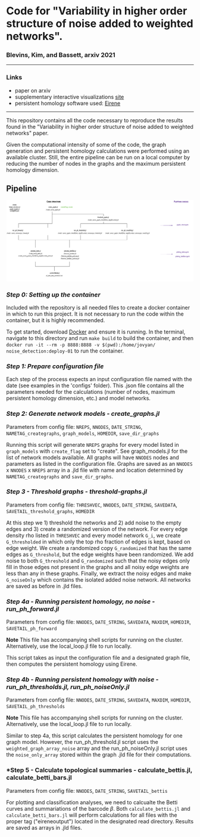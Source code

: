 # Code for "Variability in higher order structure of noise added to weighted networks".
### Blevins, Kim, and Bassett, arxiv 2021

-----
### Links
- paper on arxiv
- supplementary interactive visualizations [site](https://asizemore.github.io/noise_and_tda_supplement/)
- persistent homology software used: [Eirene](https://github.com/Eetion/Eirene.jl)

----
This repository contains all the code necessary to reproduce the results found in the "Variability in higher order structure of noise added to weighted networks" paper. 

Given the computational intensity of some of the code, the graph generation and persistent homology calculations were performed using an available cluster. Still, the entire pipeline can be run on a local computer by reducing the number of nodes in the graphs and the maximum persistent homology dimension.

## Pipeline
![Code pipeline overview](./images/code_structure-01.png)

### *Step 0: Setting up the container*

Included with the repository is all needed files to create a docker container in which to run this project. It is not necessary to run the code within the container, but it is highly recommended. 

To get started, download [Docker](https://www.docker.com/products/docker-desktop) and ensure it is running. In the terminal, navigate to this directory and run `make build` to build the container, and then `docker run -it --rm -p 8888:8888 -v $(pwd):/home/jovyan/ noise_detection:deploy-01` to run the container. 

### *Step 1: Prepare configuration file*

Each step of the process expects an input configuration file named with the date (see examples in the 'configs' folder). This .json file contains all the parameters needed for the calculations (number of nodes, maximum persistent homology dimension, etc.) and model networks. 


### *Step 2: Generate network models - create_graphs.jl*

Parameters from config file: `NREPS`, `NNODES`, `DATE_STRING`, `NAMETAG_creategraphs`, `graph_models`, `HOMEDIR`, `save_dir_graphs`

Running this script will generate `NREPS` graphs for every model listed in `graph_models` with `create_flag` set to "create". See graph_models.jl for the list of network models available. All graphs will have `NNODES` nodes and parameters as listed in the configuration file. Graphs are saved as an `NNODES` x `NNODES` x `NREPS` array in a .jld file with name and location determined by `NAMETAG_creategraphs` and `save_dir_graphs`.


### *Step 3 - Threshold graphs - threshold-graphs.jl*

Parameters from config file: `THRESHVEC`, `NNODES`, `DATE_STRING`, `SAVEDATA`, `SAVETAIL_threshold_graphs`, `HOMEDIR`

At this step we 1) threshold the networks and 2) add noise to the empty edges and 3) create a randomized version of the network. For every edge density rho listed in `THRESHVEC` and every model network `G_i`, we create `G_thresholded` in which only the top rho fraction of edges is kept, based on edge weight. We create a randomized copy `G_randomized` that has the same edges as `G_threshold`, but the edge weights have been randomized. We add noise to both `G_threshold` and `G_randomized` such that the noisy edges only fill in those edges not present in the graphs and all noisy edge weights are less than any in these graphs. Finally, we extract the noisy edges and make `G_noiseOnly` which contains the isolated added noise network. All networks are saved as before in .jld files.


### *Step 4a - Running persistent homology, no noise - run_ph_forward.jl*

Parameters from config file: `NNODES`, `DATE_STRING`, `SAVEDATA`, `MAXDIM`, `HOMEDIR`, `SAVETAIL_ph_forward`

**Note** This file has accompanying shell scripts for running on the cluster. Alternatively, use the local_loop.jl file to run locally.

This script takes as input the configuration file and a designated graph file, then computes the persistent homology using Eirene.

### *Step 4b - Running persistent homology with noise - run_ph_thresholds.jl, run_ph_noiseOnly.jl*

Parameters from config file: `NNODES`, `DATE_STRING`, `SAVEDATA`, `MAXDIM`, `HOMEDIR`, `SAVETAIL_ph_thresholds`

**Note** This file has accompanying shell scripts for running on the cluster. Alternatively, use the local_loop.jl file to run locally.

Similar to step 4a, this script calculates the persistent homology for one graph model. However, the run_ph_threshold.jl script uses the `weighted_graph_array_noise` array and the run_ph_noiseOnly.jl script uses the `noise_only_array` stored within the graph .jld file for their computations.


### *Step 5 - Calculate topological summaries - calculate_bettis.jl, calculate_betti_bars.jl

Parameters from config file: `NNODES`, `DATE_STRING`, `SAVETAIL_bettis`

For plotting and classification analyses, we need to calcualte the Betti curves and summariations of the barcode $\beta$. Both `calculate_bettis.jl` and `calculate_betti_bars.jl` will perform calculations for all files with the proper tag ("eireneoutput") located in the designated read directory. Results are saved as arrays in .jld files.











